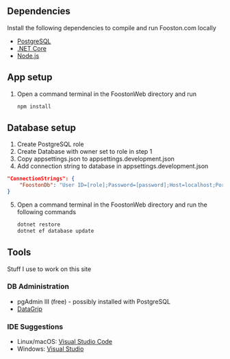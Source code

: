 ## Dependencies 

Install the following dependencies to compile and run Fooston.com locally

- [PostgreSQL](https://www.postgresql.org/)
- [.NET Core](https://www.microsoft.com/net/) 
- [Node.js](https://nodejs.org/en/)

## App setup

1. Open a command terminal in the FoostonWeb directory and run

	```bash
	npm install
	```

## Database setup

1. Create PostgreSQL role
2. Create Database with owner set to role in step 1
3. Copy appsettings.json to appsettings.development.json
4. Add connection string to database in appsettings.development.json

```json	
"ConnectionStrings": {
	"FoostonDb": "User ID=[role];Password=[password];Host=localhost;Port=5432;Database=[database];"
}
```

5. Open a command terminal in the FoostonWeb directory and run the following commands

	```bash
	dotnet restore
	dotnet ef database update
	```

## Tools

Stuff I use to work on this site

### DB Administration

 - pgAdmin III (free) - possibly installed with PostgreSQL
 - [DataGrip](https://www.jetbrains.com/datagrip/)

### IDE Suggestions

- Linux/macOS: [Visual Studio Code](https://code.visualstudio.com/)
- Windows: [Visual Studio](https://www.visualstudio.com/)